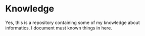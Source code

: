 # Knowledge

Yes, this is a repository containing some of my knowledge about informatics. I document must known things in here.


